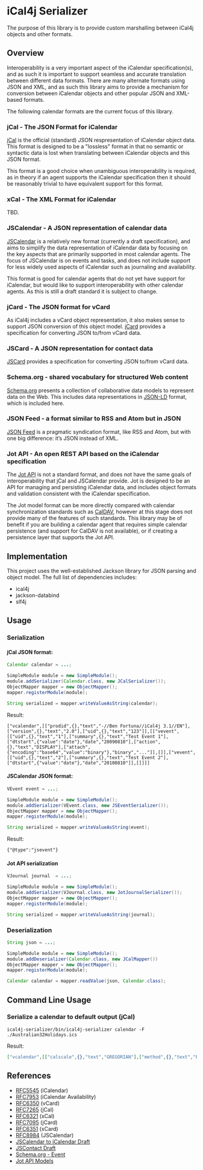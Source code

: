 # iCal4j Serializer

[jCal]: https://tools.ietf.org/html/rfc7265
[xCal]: https://www.rfc-editor.org/rfc/rfc6321.html
[JSCalendar]: https://datatracker.ietf.org/doc/html/rfc8984
[xCard]: https://www.rfc-editor.org/rfc/rfc6351.html
[jCard]: https://tools.ietf.org/html/rfc7095
[JSCard]: https://datatracker.ietf.org/doc/html/draft-ietf-jmap-jscontact
[Schema.org]: https://schema.org/
[JSON-LD]: https://json-ld.org/
[Jot API]: https://github.com/micronode/jotapi
[CalDAV]: https://tools.ietf.org/html/rfc4791
[JSON Feed]: https://www.jsonfeed.org/version/1.1/

The purpose of this library is to provide custom marshalling between iCal4j objects and other formats.

## Overview

Interoperability is a very important aspect of the iCalendar specification(s), and as such it is important
to support seamless and accurate translation between different data formats. There are many alternate formats
using JSON and XML, and as such this library aims to provide a mechanism for conversion
between iCalendar objects and other popular JSON and XML-based formats.

The following calendar formats are the current focus of this library.

### jCal - The JSON Format for iCalendar

[jCal] is the official (standard) JSON respresentation of iCalendar
object data. This format is designed to be a "lossless" format in that no semantic or syntactic data is lost
when translating between iCalendar objects and this JSON format.

This format is a good choice when unambiguous interoperability is required, as in theory if an agent supports
the iCalendar specification then it should be reasonably trivial to have equivalent support for this format.

### xCal - The XML Format for iCalendar

TBD.

### JSCalendar - A JSON representation of calendar data 

[JSCalendar] is a relatively new format
(currently a draft specification), and aims to simplify the data representation of iCalendar data by focusing
on the key aspects that are primarily supported in most calendar agents. The focus of JSCalendar is on events
and tasks, and does not include support for less widely used aspects of iCalendar such as journaling and
availability.

This format is good for calendar agents that do not yet have support for iCalendar, but would like to support
interoperability with other calendar agents. As this is still a draft standard it is subject to change.

### jCard - The JSON format for vCard

As iCal4j includes a vCard object representation, it also makes sense to support JSON conversion of this
object model. [jCard] provides a specification for converting JSON to/from vCard data.

### JSCard - A JSON representation for contact data

[JSCard] provides a specification for converting JSON to/from vCard data.


### Schema.org - shared vocabulary for structured Web content

[Schema.org] presents a collection of collaborative data models to represent data on the Web. This includes
data representations in [JSON-LD] format, which is included here.

### JSON Feed - a format similar to RSS and Atom but in JSON

[JSON Feed] is a pragmatic syndication format, like RSS and Atom, but with one big difference:
it’s JSON instead of XML.


### Jot API - An open REST API based on the iCalendar specification

The [Jot API] is not a standard format, and does not have the same goals
of interoperability that jCal and JSCalendar provide. Jot is designed to be an API for managing and persisting
iCalendar data, and includes object formats and validation consistent with the iCalendar specification.

The Jot model format can be more directly compared with calendar synchronization standards such as [CalDAV],
however at this stage does not provide many of the features of such standards. This library may be of 
benefit if you are building a calendar agent that requires simple calendar persistence (and support for CalDAV is not
available), or if creating a persistence layer that supports the Jot API. 

## Implementation

This project uses the well-established Jackson library for JSON parsing and object model. The full list of
dependencies includes:

* ical4j
* jackson-databind
* slf4j

## Usage

### Serialization

#### jCal JSON format:

```java
Calendar calendar = ...;

SimpleModule module = new SimpleModule();
module.addSerializer(Calendar.class, new JCalSerializer());
ObjectMapper mapper = new ObjectMapper();
mapper.registerModule(module);

String serialized = mapper.writeValueAsString(calendar);
```

Result:

```
["vcalendar",[["prodid",{},"text","-//Ben Fortuna//iCal4j 3.1//EN"],["version",{},"text","2.0"],["uid",{},"text","123"]],[["vevent",[["uid",{},"text","1"],["summary",{},"text","Test Event 1"],["dtstart",{"value":"date"},"date","20090810"],["action",{},"text","DISPLAY"],["attach",{"encoding":"base64","value":"binary"},"binary","..."]],[]],["vevent",[["uid",{},"text","2"],["summary",{},"text","Test Event 2"],["dtstart",{"value":"date"},"date","20100810"]],[]]]]
```


#### JSCalendar JSON format:

```java
VEvent event = ...;

SimpleModule module = new SimpleModule();
module.addSerializer(VEvent.class, new JSEventSerializer());
ObjectMapper mapper = new ObjectMapper();
mapper.registerModule(module);

String serialized = mapper.writeValueAsString(event);
```

Result:

```
{"@type":"jsevent"}
```

#### Jot API serialization

```java
VJournal journal  = ...;

SimpleModule module = new SimpleModule();
module.addSerializer(VJournal.class, new JotJournalSerializer());
ObjectMapper mapper = new ObjectMapper();
mapper.registerModule(module);

String serialized = mapper.writeValueAsString(journal);
```

### Deserialization

```java
String json = ...;

SimpleModule module = new SimpleModule();
module.addDeserializer(Calendar.class, new JCalMapper())
ObjectMapper mapper = new ObjectMapper();
mapper.registerModule(module);

Calendar calendar = mapper.readValue(json, Calendar.class);
```

## Command Line Usage

### Serialize a calendar to default output (jCal)

    ical4j-serializer/bin/ical4j-serializer calendar -F ./Australian32Holidays.ics

Result:

```json
["vcalendar",[["calscale",{},"text","GREGORIAN"],["method",{},"text","PUBLISH"],["prodid",{},"text","-//Apple Computer, Inc//iCal 1.0//EN"],["x-wr-calname",{"value":"text"},"text","Australian Holidays"],["x-wr-relcalid",{"value":"text"},"text","D4167B74-C414-11D6-BA97-003065F198AC"],["x-wr-timezone",{"value":"text"},"text","Asia/Hong_Kong"],["version",{},"text","2.0"]],[["vtimezone",[["tzid",{},"text","Asia/Hong_Kong"],["last-modified",{},"date-time","2006-01-17T16:36:57Z"]],[["standard",[["dtstart",{},"date-time","1932-12-13T20:45:52"],["tzoffsetto",{},"utc-offset","+08:00"],["tzoffsetfrom",{},"utc-offset","Z"],["tzname",{},"text","HKT"]],[]],["daylight",[["dtstart",{},"date-time","1946-04-20T03:30:00"],["tzoffsetto",{},"utc-offset","+09:00"],["tzoffsetfrom",{},"utc-offset","+08:00"],["tzname",{},"text","HKST"]],[]],["standard",[["dtstart",{},"date-time","1946-12-01T03:30:00"],["tzoffsetto",{},"utc-offset","+08:00"],["tzoffsetfrom",{},"utc-offset","+09:00"],["tzname",{},"text","HKT"]],[]]]],["vevent",[["uid",{},"text","D416469E-C414-11D6-BA97-003065F198AC"],["dtstamp",{},"date-time","2002-09-06T09:44:59Z"],["summary",{},"text","Australia Day"],["rrule",{},"recur","FREQ=YEARLY;INTERVAL=1;BYMONTH=1"],["dtstart",{"value":"date"},"date","2002-01-26"],["dtend",{"value":"date"},"date","2002-01-27"]],[]],["vevent",[["uid",{},"text","D4164CA4-C414-11D6-BA97-003065F198AC"],["dtstamp",{},"date-time","2002-09-06T09:44:59Z"],["summary",{},"text","Good Friday"],["dtstart",{"value":"date"},"date","2002-03-29"],["dtend",{"value":"date"},"date","2002-03-30"]],[]],["vevent",[["uid",{},"text","D416509A-C414-11D6-BA97-003065F198AC"],["dtstamp",{},"date-time","2002-09-06T09:44:59Z"],["summary",{},"text","Easter Monday"],["dtstart",{"value":"date"},"date","2002-04-01"],["dtend",{"value":"date"},"date","2002-04-02"]],[]],["vevent",[["uid",{},"text","D41654CC-C414-11D6-BA97-003065F198AC"],["dtstamp",{},"date-time","2002-09-06T09:44:59Z"],["summary",{},"text","ANZAC Day"],["rrule",{},"recur","FREQ=YEARLY;INTERVAL=1;BYMONTH=4"],["dtstart",{"value":"date"},"date","2002-04-25"],["dtend",{"value":"date"},"date","2002-04-26"]],[]],["vevent",[["uid",{},"text","D41658EB-C414-11D6-BA97-003065F198AC"],["dtstamp",{},"date-time","2002-09-06T09:44:59Z"],["summary",{},"text","Queen's Birthday"],["rrule",{},"recur","FREQ=YEARLY;INTERVAL=1;BYMONTH=6"],["dtstart",{"value":"date"},"date","2002-06-10"],["dtend",{"value":"date"},"date","2002-06-11"]],[]],["vevent",[["uid",{},"text","D41661F7-C414-11D6-BA97-003065F198AC"],["dtstamp",{},"date-time","2002-09-06T09:44:59Z"],["summary",{},"text","Christmas"],["rrule",{},"recur","FREQ=YEARLY;INTERVAL=1;BYMONTH=12"],["dtstart",{"value":"date"},"date","2002-12-25"],["dtend",{"value":"date"},"date","2002-12-26"]],[]],["vevent",[["uid",{},"text","D41666AF-C414-11D6-BA97-003065F198AC"],["dtstamp",{},"date-time","2002-09-06T09:44:59Z"],["summary",{},"text","Boxing Day"],["rrule",{},"recur","FREQ=YEARLY;INTERVAL=1;BYMONTH=12"],["dtstart",{"value":"date"},"date","2002-12-26"],["dtend",{"value":"date"},"date","2002-12-27"]],[]],["vevent",[["uid",{},"text","D4166AA4-C414-11D6-BA97-003065F198AC"],["dtstamp",{},"date-time","2002-09-06T09:44:59Z"],["summary",{},"text","Good Friday"],["dtstart",{"value":"date"},"date","2003-04-18"],["dtend",{"value":"date"},"date","2003-04-19"]],[]],["vevent",[["uid",{},"text","D4166EA4-C414-11D6-BA97-003065F198AC"],["dtstamp",{},"date-time","2002-09-06T09:44:59Z"],["summary",{},"text","Easter Monday"],["dtstart",{"value":"date"},"date","2003-04-21"],["dtend",{"value":"date"},"date","2003-04-22"]],[]],["vevent",[["uid",{},"text","D41658EB-C414-11D6-BA97-003065F198AC"],["dtstamp",{},"date-time","2002-09-06T09:45:00Z"],["recurrence-id",{"tzid":"asia/hong_kong"},"date-time","2003-06-10T00:00:00"],["dtstart",{"value":"date"},"date","2003-06-09"],["dtend",{"value":"date"},"date","2003-06-10"]],[]],["vevent",[["uid",{},"text","D41672C8-C414-11D6-BA97-003065F198AC"],["dtstamp",{},"date-time","2002-09-06T09:45:00Z"],["summary",{},"text","New Year"],["rrule",{},"recur","FREQ=YEARLY;INTERVAL=1;BYMONTH=1"],["dtstart",{"value":"date"},"date","2002-01-01"],["dtend",{"value":"date"},"date","2002-01-02"]],[]]]]
```

## References

* [RFC5545](https://tools.ietf.org/html/rfc5545) (iCalendar)
* [RFC7953](https://datatracker.ietf.org/doc/html/rfc7953) (iCalendar Availability)
* [RFC6350](https://datatracker.ietf.org/doc/html/rfc6350) (vCard)
* [RFC7265](https://tools.ietf.org/html/rfc7265) (jCal)
* [RFC6321](https://www.rfc-editor.org/rfc/rfc6321.html) (xCal)
* [RFC7095](https://tools.ietf.org/html/rfc7095) (jCard)
* [RFC6351](https://www.rfc-editor.org/rfc/rfc6351.html) (xCard)
* [RFC8984](https://datatracker.ietf.org/doc/html/rfc8984) (JSCalendar)
* [JSCalendar to iCalendar Draft](https://datatracker.ietf.org/doc/html/draft-ietf-calext-jscalendar-icalendar-05)
* [JSContact Draft](https://datatracker.ietf.org/doc/html/draft-ietf-jmap-jscontact)
* [Schema.org - Event](https://schema.org/Event)
* [Jot API Models](https://github.com/micronode/jotapi/tree/main/models)

